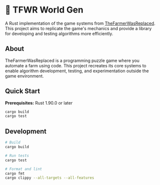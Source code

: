 # 🌾 TFWR World Gen

A Rust implementation of the game systems from [TheFarmerWasReplaced](https://store.steampowered.com/app/2060160/The_Farmer_Was_Replaced/). This project aims to replicate the game's mechanics and provide a library for developing and testing algorithms more efficiently.

## About

TheFarmerWasReplaced is a programming puzzle game where you automate a farm using code. This project recreates its core systems to enable algorithm development, testing, and experimentation outside the game environment.

## Quick Start

**Prerequisites:** Rust 1.90.0 or later

```bash
cargo build
cargo test
```

## Development

```bash
# Build
cargo build

# Run tests
cargo test

# Format and lint
cargo fmt
cargo clippy --all-targets --all-features
```